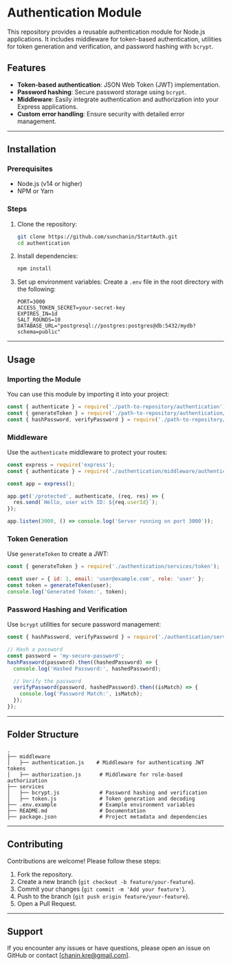 # Authentication Module

This repository provides a reusable authentication module for Node.js applications. It includes middleware for token-based authentication, utilities for token generation and verification, and password hashing with `bcrypt`.

## Features
- **Token-based authentication**: JSON Web Token (JWT) implementation.
- **Password hashing**: Secure password storage using `bcrypt`.
- **Middleware**: Easily integrate authentication and authorization into your Express applications.
- **Custom error handling**: Ensure security with detailed error management.

---

## Installation

### Prerequisites
- Node.js (v14 or higher)
- NPM or Yarn

### Steps

1. Clone the repository:
   ```bash
   git clone https://github.com/sunchanin/StartAuth.git
   cd authentication
   ```

2. Install dependencies:
   ```bash
   npm install
   ```

3. Set up environment variables:
   Create a `.env` file in the root directory with the following:
   ```env
   PORT=3000
   ACCESS_TOKEN_SECRET=your-secret-key
   EXPIRES_IN=1d
   SALT_ROUNDS=10
   DATABASE_URL="postgresql://postgres:postgres@db:5432/mydb?schema=public"
   ```

---

## Usage

### Importing the Module
You can use this module by importing it into your project:

```javascript
const { authenticate } = require('./path-to-repository/authentication');
const { generateToken } = require('./path-to-repository/authentication/services/token');
const { hashPassword, verifyPassword } = require('./path-to-repository/authentication/services/bcrypt');
```

### Middleware
Use the `authenticate` middleware to protect your routes:

```javascript
const express = require('express');
const { authenticate } = require('./authentication/middleware/authentication');

const app = express();

app.get('/protected', authenticate, (req, res) => {
  res.send(`Hello, user with ID: ${req.userId}`);
});

app.listen(3000, () => console.log('Server running on port 3000'));
```

### Token Generation
Use `generateToken` to create a JWT:

```javascript
const { generateToken } = require('./authentication/services/token');

const user = { id: 1, email: 'user@example.com', role: 'user' };
const token = generateToken(user);
console.log('Generated Token:', token);
```

### Password Hashing and Verification
Use `bcrypt` utilities for secure password management:

```javascript
const { hashPassword, verifyPassword } = require('./authentication/services/bcrypt');

// Hash a password
const password = 'my-secure-password';
hashPassword(password).then((hashedPassword) => {
  console.log('Hashed Password:', hashedPassword);

  // Verify the password
  verifyPassword(password, hashedPassword).then((isMatch) => {
    console.log('Password Match:', isMatch);
  });
});
```

---

## Folder Structure
```
.
├── middleware
│   ├── authentication.js    # Middleware for authenticating JWT tokens
│   ├── authorization.js      # Middleware for role-based authorization
├── services
│   ├── bcrypt.js             # Password hashing and verification
│   ├── token.js              # Token generation and decoding
├── .env.example              # Example environment variables
├── README.md                 # Documentation
├── package.json              # Project metadata and dependencies
```

---

## Contributing
Contributions are welcome! Please follow these steps:

1. Fork the repository.
2. Create a new branch (`git checkout -b feature/your-feature`).
3. Commit your changes (`git commit -m 'Add your feature'`).
4. Push to the branch (`git push origin feature/your-feature`).
5. Open a Pull Request.

---

## Support
If you encounter any issues or have questions, please open an issue on GitHub or contact [chanin.kre@gmail.com].

